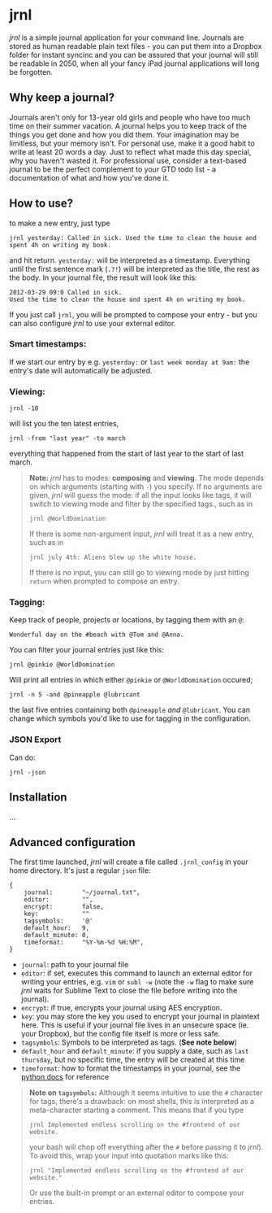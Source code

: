 jrnl
====

*jrnl* is a simple journal application for your command line. Journals are stored as human readable plain text files - you can put them into a Dropbox folder for instant syncinc and you can be assured that your journal will still be readable in 2050, when all your fancy iPad journal applications will long be forgotten.

Why keep a journal?
-------------------

Journals aren't only for 13-year old girls and people who have too much time on their summer vacation. A journal helps you to keep track of the things you get done and how you did them. Your imagination may be limitless, but your memory isn't. For personal use, make it a good habit to write at least 20 words a day. Just to reflect what made this day special, why you haven't wasted it. For professional use, consider a text-based journal to be the perfect complement to your GTD todo list - a documentation of what and how you've done it.

How to use?
-----------

to make a new entry, just type

    jrnl yesterday: Called in sick. Used the time to clean the house and spent 4h on writing my book.

and hit return. `yesterday:` will be interpreted as a timestamp. Everything until the first sentence mark (`.?!`) will be interpreted as the title, the rest as the body. In your journal file, the result will look like this:

    2012-03-29 09:0 Called in sick. 
    Used the time to clean the house and spent 4h on writing my book.

If you just call `jrnl`, you will be prompted to compose your entry - but you can also configure _jrnl_ to use your external editor.

### Smart timestamps:

If we start our entry by e.g. `yesterday:` or `last week monday at 9am:` the entry's date will automatically be adjusted. 

### Viewing:

    jrnl -10   

will list you the ten latest entries,

    jrnl -from "last year" -to march   

everything that happened from the start of last year to the start of last march. 


> __Note:__ _jrnl_ has to modes: __composing__ and __viewing__. The mode depends on which arguments (starting with `-`) you specify. If no arguments are given, _jrnl_ will guess the mode: if all the input looks like tags, it will switch to viewing mode and filter by the specified tags., such as in
>
>     jrnl @WorldDomination
>
> If there is some non-argument input, _jrnl_ will treat it as a new entry, such as in
> 
>     jrnl july 4th: Aliens blew up the white house.
>
> If there is no input, you can still go to viewing mode by just hitting `return` when prompted to compose an entry.


### Tagging:

Keep track of people, projects or locations, by tagging them with an `@`:

    Wonderful day on the #beach with @Tom and @Anna.

You can filter your journal entries just like this:

    jrnl @pinkie @WorldDomination

Will print all entries in which either `@pinkie` or `@WorldDomination` occured;

    jrnl -n 5 -and @pineapple @lubricant

the last five entries containing both `@pineapple` _and_ `@lubricant`. You can change which symbols you'd like to use for tagging in the configuration.

### JSON Export

Can do:

    jrnl -json


Installation
------------

...

Advanced configuration
----------------------

The first time launched, _jrnl_ will create a file called `.jrnl_config` in your home directory. It's just a regular `json` file:

    {
        journal:        "~/journal.txt",
        editor:         "",
        encrypt:        false,
        key:            ""
        tagsymbols:     '@'
        default_hour:   9,
        default_minute: 0,
        timeformat:     "%Y-%m-%d %H:%M",
    }

 - `journal`: path to  your journal file
 - `editor`: if set, executes this command to launch an external editor for writing your entries, e.g. `vim` or `subl -w` (note the `-w` flag to make sure _jrnl_ waits for Sublime Text to close the file before writing into the journal).
 - `encrypt`: if true, encrypts your journal using AES encryption.
 - `key`: you may store the key you used to encrypt your journal in plaintext here. This is useful if your journal file lives in an unsecure space (ie. your Dropbox), but the config file itself is more or less safe.
 - `tagsymbols`: Symbols to be interpreted as tags. (__See note below__)
 - `default_hour` and `default_minute`: if you supply a date, such as `last thursday`, but no specific time, the entry will be created at this time
 - `timeformat`: how to format the timestamps in your journal, see the [python docs](http://docs.python.org/library/time.html#time.strftime) for reference


> __Note on `tagsymbols`:__ Although it seems intuitive to use the `#` character for tags, there's a drawback: on most shells, this is interpreted as a meta-character starting a comment. This means that if you type
> 
>     jrnl Implemented endless scrolling on the #frontend of our website.
>
> your bash will chop off everything after the `#` before passing it to _jrnl_). To avoid this, wrap your input into quotation marks like this:
> 
>     jrnl "Implemented endless scrolling on the #frontend of our website."
> 
> Or use the built-in prompt or an external editor to compose your entries.
